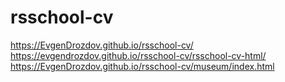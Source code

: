 # rsschool-cv
https://EvgenDrozdov.github.io/rsschool-cv/
https://evgendrozdov.github.io/rsschool-cv/rsschool-cv-html/
https://EvgenDrozdov.github.io/rsschool-cv/museum/index.html
